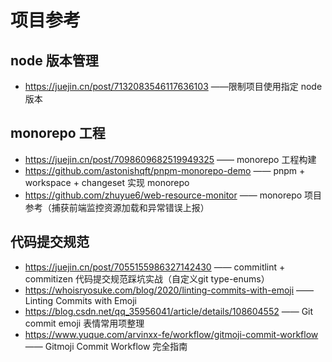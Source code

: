 # 项目参考

## node 版本管理

- https://juejin.cn/post/7132083546117636103 ——限制项目使用指定 node 版本

## monorepo 工程

- https://juejin.cn/post/7098609682519949325 —— monorepo 工程构建
- https://github.com/astonishqft/pnpm-monorepo-demo —— pnpm + workspace + changeset 实现 monorepo
- https://github.com/zhuyue6/web-resource-monitor —— monorepo 项目参考（捕获前端监控资源加载和异常错误上报）

## 代码提交规范

- https://juejin.cn/post/7055155986327142430 —— commitlint + commitizen 代码提交规范踩坑实战（自定义git type-enums）
- https://whoisryosuke.com/blog/2020/linting-commits-with-emoji —— Linting Commits with Emoji
- https://blog.csdn.net/qq_35956041/article/details/108604552 —— Git commit emoji 表情常用项整理
- https://www.yuque.com/arvinxx-fe/workflow/gitmoji-commit-workflow —— Gitmoji Commit Workflow 完全指南